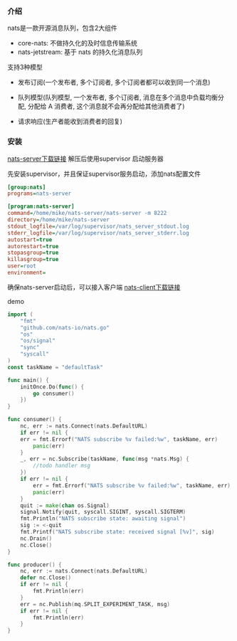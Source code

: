 ### 介绍
nats是一款开源消息队列，包含2大组件
- core-nats: 不做持久化的及时信息传输系统
- nats-jetstream: 基于 nats 的持久化消息队列

支持3种模型
- 发布订阅(一个发布者, 多个订阅者, 多个订阅者都可以收到同一个消息)

- 队列模型(队列模型, 一个发布者, 多个订阅者, 消息在多个消息中负载均衡分配, 分配给 A 消费者, 这个消息就不会再分配给其他消费者了)

- 请求响应(生产者能收到消费者的回复)

### 安装
[nats-server下载链接](https://github.com/nats-io/nats-server/releases/)
解压后使用supervisor 启动服务器

先安装supervisor，并且保证supervisor服务启动，添加nats配置文件
``` ini
[group:nats]
programs=nats-server

[program:nats-server]
command=/home/mike/nats-server/nats-server -m 8222
directory=/home/mike/nats-server
stdout_logfile=/var/log/supervisor/nats_server_stdout.log
stderr_logfile=/var/log/supervisor/nats_server_stderr.log
autostart=true
autorestart=true
stopasgroup=true
killasgroup=true
user=root
environment=

```

确保nats-server启动后，可以接入客户端
[nats-client下载链接](https://github.com/nats-io/nats.go)

demo
``` go
import (
	"fmt"
	"github.com/nats-io/nats.go"
	"os"
	"os/signal"
	"sync"
	"syscall"
)
const taskName = "defaultTask"

func main() {
    initOnce.Do(func() {
        go consumer()
    })
}

func consumer() {
    nc, err := nats.Connect(nats.DefaultURL)
    if err != nil {
    err = fmt.Errorf("NATS subscribe %v failed:%w", taskName, err)
        panic(err)
    }
    _, err = nc.Subscribe(taskName, func(msg *nats.Msg) {
	    //todo handler msg	
    })
    if err != nil {
        err = fmt.Errorf("NATS subscribe %v failed:%w", taskName, err)
        panic(err)
    }
    quit := make(chan os.Signal)
    signal.Notify(quit, syscall.SIGINT, syscall.SIGTERM)
    fmt.Println("NATS subscribe state: awaiting signal")
    sig := <-quit
    fmt.Printf("NATS subscribe state: received signal [%v]", sig)
    nc.Drain()
    nc.Close()
}

func producer() {
    nc, err := nats.Connect(nats.DefaultURL)
    defer nc.Close()
    if err != nil {
        fmt.Println(err)
    }
    err = nc.Publish(mq.SPLIT_EXPERIMENT_TASK, msg)
	if err != nil {
	    fmt.Println(err)
    }
}

```







